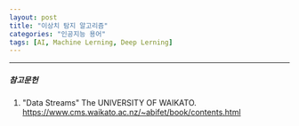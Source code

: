 ```yaml
---
layout: post
title: "이상치 탐지 알고리즘"
categories: "인공지능 용어"
tags: [AI, Machine Lerning, Deep Lerning]
---
```





---

##### 참고문헌

1) "Data Streams" The UNIVERSITY OF WAIKATO. https://www.cms.waikato.ac.nz/~abifet/book/contents.html

